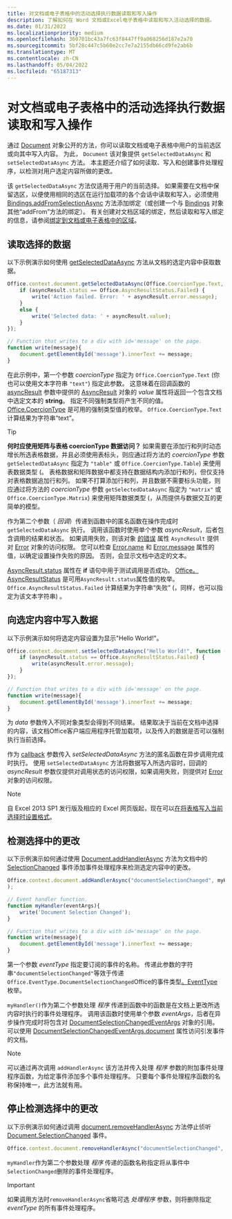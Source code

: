 ```yaml
---
title: 对文档或电子表格中的活动选择执行数据读取和写入操作
description: 了解如何在 Word 文档或Excel电子表格中读取和写入活动选择的数据。
ms.date: 01/31/2022
ms.localizationpriority: medium
ms.openlocfilehash: 360701bc43a7fc63f8447ff9a068256d187e2a70
ms.sourcegitcommit: 5bf28c447c5b60e2cc7e7a2155db66cd9fe2ab6b
ms.translationtype: MT
ms.contentlocale: zh-CN
ms.lasthandoff: 05/04/2022
ms.locfileid: "65187313"
---
```

# <a name="read-and-write-data-to-the-active-selection-in-a-document-or-spreadsheet"></a>对文档或电子表格中的活动选择执行数据读取和写入操作

通过 [Document](/javascript/api/office/office.document) 对象公开的方法，你可以读取文档或电子表格中用户的当前选区或向其中写入内容。 为此， `Document` 该对象提供 `getSelectedDataAsync` 和 `setSelectedDataAsync` 方法。 本主题还介绍了如何读取、写入和创建事件处理程序，以检测对用户选定内容所做的更改。

该 `getSelectedDataAsync` 方法仅适用于用户的当前选择。 如果需要在文档中保留选区，以便使用相同的选区在运行加载项的各个会话中读取和写入，必须使用 [Bindings.addFromSelectionAsync](/javascript/api/office/office.bindings#office-office-bindings-addfromselectionasync-member(1)) 方法添加绑定（或创建一个与 [Bindings](/javascript/api/office/office.bindings) 对象其他“addFrom”方法的绑定）。 有关创建对文档区域的绑定，然后读取和写入绑定的信息，请参阅[绑定到文档或电子表格中的区域](bind-to-regions-in-a-document-or-spreadsheet.md)。

## <a name="read-selected-data"></a>读取选择的数据

以下示例演示如何使用 [getSelectedDataAsync](/javascript/api/office/office.document#office-office-document-getselecteddataasync-member(1)) 方法从文档的选定内容中获取数据。

```js
Office.context.document.getSelectedDataAsync(Office.CoercionType.Text, function (asyncResult) {
    if (asyncResult.status == Office.AsyncResultStatus.Failed) {
        write('Action failed. Error: ' + asyncResult.error.message);
    }
    else {
        write('Selected data: ' + asyncResult.value);
    }
});

// Function that writes to a div with id='message' on the page.
function write(message){
    document.getElementById('message').innerText += message; 
}
```

在此示例中，第一个参数 _coercionType_ 指定为 `Office.CoercionType.Text` (你也可以使用文本字符串 `"text"`) 指定此参数。 这意味着在回调函数的 [asyncResult](/javascript/api/office/office.asyncresult#office-office-asyncresult-status-member) 参数中提供的 [AsyncResult](/javascript/api/office/office.asyncresult) 对象的 _value_ 属性将返回一个包含文档中选定文本的 **string**。 指定不同强制类型将产生不同的值。 [Office.CoercionType](/javascript/api/office/office.coerciontype) 是可用的强制类型值的枚举。 `Office.CoercionType.Text` 计算结果为字符串“text”。

> [!TIP]
> **何时应使用矩阵与表格 coercionType 数据访问？** 如果需要在添加行和列时动态增长所选表格数据，并且必须使用表标头，则应通过将方法的 _coercionType_ 参数 `getSelectedDataAsync` 指定为 `"table"` 或 `Office.CoercionType.Table`) 来使用表数据类型 (。 表格数据和矩阵数据中都支持在数据结构内添加行和列，但仅支持对表格数据追加行和列。 如果不打算添加行和列，并且数据不需要标头功能，则应通过将方法的  _coercionType_ 参数 `getSelectedDataAsync` 指定为 `"matrix"` 或 `Office.CoercionType.Matrix`) 来使用矩阵数据类型 (，从而提供与数据交互的更简单的模型。

作为第二个参数（ _回调_）传递到函数中的匿名函数在操作完成时 `getSelectedDataAsync` 执行。 调用该函数时使用单个参数 _asyncResult_，后者包含调用的结果和状态。 如果调用失败，则该对象 [的错误](/javascript/api/office/office.asyncresult#office-office-asyncresult-error-member) 属性 `AsyncResult` 提供对 [Error](/javascript/api/office/office.error) 对象的访问权限。 您可以检查 [Error.name](/javascript/api/office/office.error#office-office-error-name-member) 和 [Error.message](/javascript/api/office/office.error#office-office-error-message-member) 属性的值，以确定设置操作失败的原因。 否则，会显示文档中选定的文本。

[AsyncResult.status](/javascript/api/office/office.asyncresult#office-office-asyncresult-error-member) 属性在 **if** 语句中用于测试调用是否成功。 [Office。AsyncResultStatus](/javascript/api/office/office.asyncresult#office-office-asyncresult-status-member) 是可用`AsyncResult.status`属性值的枚举。 `Office.AsyncResultStatus.Failed` 计算结果为字符串“失败” (，同样，也可以指定为该文本字符串) 。

## <a name="write-data-to-the-selection"></a>向选定内容中写入数据

以下示例演示如何将选定内容设置为显示"Hello World!"。

```js
Office.context.document.setSelectedDataAsync("Hello World!", function (asyncResult) {
    if (asyncResult.status == Office.AsyncResultStatus.Failed) {
        write(asyncResult.error.message);
    }
});

// Function that writes to a div with id='message' on the page.
function write(message){
    document.getElementById('message').innerText += message;
}
```

为  _data_ 参数传入不同对象类型会得到不同结果。 结果取决于当前在文档中选择的内容，该文档Office客户端应用程序托管加载项，以及传入的数据是否可以强制执行当前选择。

作为  [callback](/javascript/api/office/office.document#office-office-document-setselecteddataasync-member(1)) 参数传入 _setSelectedDataAsync_ 方法的匿名函数在异步调用完成时执行。 使用 `setSelectedDataAsync` 方法将数据写入所选内容时，回调的 _asyncResult_ 参数仅提供对调用状态的访问权限，如果调用失败，则提供对 [Error](/javascript/api/office/office.error) 对象的访问权限。

> [!NOTE]
> 自 Excel 2013 SP1 发行版及相应的 Excel 网页版起，现在可以[在将表格写入当前选择时设置格式](../excel/excel-add-ins-tables.md)。

## <a name="detect-changes-in-the-selection"></a>检测选择中的更改

以下示例演示如何通过使用 [Document.addHandlerAsync](/javascript/api/office/office.document#office-office-document-addhandlerasync-member(1)) 方法为文档中的 [SelectionChanged](/javascript/api/office/office.documentselectionchangedeventargs) 事件添加事件处理程序来检测选定内容中的更改。

```js
Office.context.document.addHandlerAsync("documentSelectionChanged", myHandler, function(result){}
);

// Event handler function.
function myHandler(eventArgs){
    write('Document Selection Changed');
}

// Function that writes to a div with id='message' on the page.
function write(message){
    document.getElementById('message').innerText += message;
}
```

第一个参数 _eventType_ 指定要订阅的事件的名称。 传递此参数的字符串`"documentSelectionChanged"`等效于传递`Office.EventType.DocumentSelectionChanged`Office的事件类型[。EventType](/javascript/api/office/office.eventtype) 枚举。

`myHandler()`作为第二个参数处理 _程序_ 传递到函数中的函数是在文档上更改所选内容时执行的事件处理程序。 调用该函数时使用单个参数 _eventArgs_，后者在异步操作完成时将包含对 [DocumentSelectionChangedEventArgs](/javascript/api/office/office.documentselectionchangedeventargs) 对象的引用。 可以使用 [DocumentSelectionChangedEventArgs.document](/javascript/api/office/office.documentselectionchangedeventargs#office-office-documentselectionchangedeventargs-document-member) 属性访问引发事件的文档。

> [!NOTE]
> 可以通过再次调用 `addHandlerAsync` 该方法并传入处理 _程序_ 参数的附加事件处理程序函数，为给定事件添加多个事件处理程序。 只要每个事件处理程序函数的名称保持唯一，此方法就有用。

## <a name="stop-detecting-changes-in-the-selection"></a>停止检测选择中的更改

以下示例演示如何通过调用 [document.removeHandlerAsync](/javascript/api/office/office.documentselectionchangedeventargs) 方法停止侦听 [Document.SelectionChanged](/javascript/api/office/office.document#office-office-document-removehandlerasync-member(1)) 事件。

```js
Office.context.document.removeHandlerAsync("documentSelectionChanged", {handler:myHandler}, function(result){});
```

`myHandler`作为第二个参数处理 _程序_ 传递的函数名称指定将从事件中`SelectionChanged`删除的事件处理程序。

> [!IMPORTANT]
> 如果调用方法时`removeHandlerAsync`省略可选 _处理程序_ 参数，则将删除指定 _eventType_ 的所有事件处理程序。
